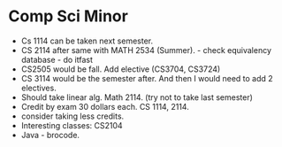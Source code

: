 # Comp Sci Minor
- Cs 1114 can be taken next semester.
- CS 2114 after same with MATH 2534 (Summer). - check equivalency database - do itfast
- CS2505 would be fall. Add elective (CS3704, CS3724)
- CS 3114 would be the semester after. And then I would need to add 2 electives. 
- Should take linear alg. Math 2114. (try not to take last semester)
- Credit by exam 30 dollars each. CS 1114, 2114. 
- consider taking less credits. 
- Interesting classes: CS2104
- Java - brocode. 
